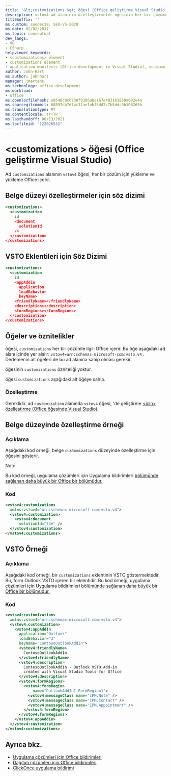 ```yaml
---
title: '&lt;customizations &gt; öğesi (Office geliştirme Visual Studio)'
description: vstov4 ad alanının özelleştirmeler öğesinin her bir çözümü yükleme ve yükleme hakkında tüm Office öğrenin.
titleSuffix: ''
ms.custom: seodec18, SEO-VS-2020
ms.date: 02/02/2017
ms.topic: conceptual
dev_langs:
- VB
- CSharp
helpviewer_keywords:
- <customizations> element
- customizations element
- application manifests [Office development in Visual Studio], <customizations> element
author: John-Hart
ms.author: johnhart
manager: jmartens
ms.technology: office-development
ms.workload:
- office
ms.openlocfilehash: e9548c0cb730f9386a8a167e403161850a082e4a
ms.sourcegitcommit: 68897da7d74c31ae1ebf5d47c7b5ddc9b108265b
ms.translationtype: MT
ms.contentlocale: tr-TR
ms.lasthandoff: 08/13/2021
ms.locfileid: "122026531"
---
```

# <a name="ltcustomizationsgt-element-office-development-in-visual-studio"></a>&lt;customizations &gt; öğesi (Office geliştirme Visual Studio)
  Ad `customizations` alanının `vstov4` öğesi, her bir çözüm için yükleme ve yükleme Office içerir.

## <a name="syntax-for-document-level-customizations"></a>Belge düzeyi özelleştirmeler için söz dizimi

```xml
<customizations>
  <customization
    id
    <document
      solutionId
    />
  </customization>
</customizations>
```

## <a name="syntax-for-vsto-add-ins"></a>VSTO Eklentileri için Söz Dizimi

```xml
<customizations>
  <customization
    id
    <appAddin
      application
      loadBehavior
      keyName>
    <friendlyName></friendlyName>
    <description></description>
    <formRegions></formRegions>
  </customization>
</customizations>
```

## <a name="elements-and-attributes"></a>Öğeler ve öznitelikler
 öğesi, `customizations` her bir çözümle ilgili Office içerir. Bu öğe aşağıdaki ad alanı içinde yer alalır: `vstov4=urn:schemas-microsoft-com:vsto.v4` . Derlemenin alt öğeleri de bu ad alanına sahip olması gerekir.

 öğesinin `customizations` özniteliği yoktur.

 öğesi `customizations` aşağıdaki alt öğeye sahip.

### <a name="customization"></a>Özelleştirme
 Gereklidir. ad `customization` alanında `vstov4` öğesi, 'de geliştirme [&#60;için&#62; özelleştirme &#40;Office öğesinde Visual Studio&#41;. ](../vsto/customization-element-office-development-in-visual-studio.md)

## <a name="example-of-a-document-level-customization"></a>Belge düzeyinde özelleştirme örneği

### <a name="description"></a>Açıklama
 Aşağıdaki kod örneği, belge `customizations` düzeyinde özelleştirme için öğesini gösterir.

> [!NOTE]
> Bu kod örneği, uygulama çözümleri için Uygulama bildirimleri [bölümünde sağlanan daha büyük bir Office bir bölümüdur.](../vsto/application-manifests-for-office-solutions.md)

### <a name="code"></a>Kod

```xml
<vstov4:customizations
  xmlns:vstov4="urn:schemas-microsoft-com:vsto.v4">
  <vstov4:customization>
    <vstov4:document
      solutionId="73e" />
  </vstov4:customization>
</vstov4:customizations>
```

## <a name="example-of-a-vsto-add-in"></a>VSTO Örneği

### <a name="description"></a>Açıklama
 Aşağıdaki kod örneği, bir `customizations` eklentinin VSTO göstermektedir. Bu, form Outlook VSTO içeren bir eklentidir. Bu kod örneği, uygulama çözümleri için Uygulama bildirimleri [bölümünde sağlanan daha büyük bir Office bir bölümüdur.](../vsto/application-manifests-for-office-solutions.md)

### <a name="code"></a>Kod

```xml
<vstov4:customizations
  xmlns:vstov4="urn:schemas-microsoft-com:vsto.v4">
  <vstov4:customization>
    <vstov4:appAddIn
      application="Outlook"
      loadBehavior="3"
      keyName="ContosoOutlookAddIn">
      <vstov4:friendlyName>
        ContosoOutlookAddIn
      </vstov4:friendlyName>
      <vstov4:description>
        ContosoOutlookAddIn - Outlook VSTO Add-in
        created with Visual Studio Tools for Office
      </vstov4:description>
      <vstov4:formRegions>
        <vstov4:formRegion
            name="OutlookAddIn1.FormRegion1">
          <vstov4:messageClass name="IPM.Note" />
          <vstov4:messageClass name="IPM.Contact" />
          <vstov4:messageClass name="IPM.Appointment" />
        </vstov4:formRegion>
      </vstov4:formRegions>
    </vstov4:appAddIn>
  </vstov4:customization>
</vstov4:customizations>
```

## <a name="see-also"></a>Ayrıca bkz.

- [Uygulama çözümleri için Office bildirimleri](../vsto/application-manifests-for-office-solutions.md)
- [Dağıtım çözümleri için Office bildirimleri](../vsto/deployment-manifests-for-office-solutions.md)
- [ClickOnce uygulama bildirimi](../deployment/clickonce-application-manifest.md)